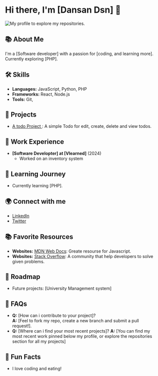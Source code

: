 # Hi there, I'm [Dansan Dsn] 👋

![My profile](https://github.com/dansan-dsn) to explore my repositories.

## 📚 About Me
I'm a [Software developer] with a passion for [coding, and learning more]. Currently exploring [PHP].

## 🛠️ Skills
- **Languages:** JavaScript, Python, PHP
- **Frameworks:** React, Node.js
- **Tools:** Git,

## 🌟 Projects
- [A todo Project ](https://github.com/dansan-dsn/Node-Todo): A simple Todo for edit, create, delete and view todos.

## 💼 Work Experience
- **[Software Developter] at [Vlearned]** (2024)
  - Worked on an inventory system

## 📖 Learning Journey
- Currently learning [PHP].

## 🌍 Connect with me
- [LinkedIn](https://www.linkedin.com/in/Dansan-d.s.n)
- [Twitter](https://twitter.com/dsn970)

## 📚 Favorite Resources
- **Websites:** [MDN Web Docs](https://developer.mozilla.org/en/): Greate resourse for Javascript.
- **Websites:** [Stack Overflow](https://stackoverflow.com): A community that help developers to solve given problems.

## 🚀 Roadmap
- Future projects: [University Management system]

## 💬 FAQs
- **Q:** [How can i contribute to your project]?  
  **A:** [Feel to fork my repo, create a new branch and submit a pull request!].
- **Q:** [Where can i find your most recent projects]?
  **A:** [You can find my most recent work pinned below my profile, or explore the repositories section for all my projects]

## 🎉 Fun Facts
- I love coding and eating!
